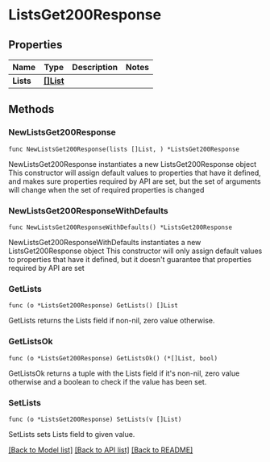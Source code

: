 # ListsGet200Response

## Properties

Name | Type | Description | Notes
------------ | ------------- | ------------- | -------------
**Lists** | [**[]List**](List.md) |  | 

## Methods

### NewListsGet200Response

`func NewListsGet200Response(lists []List, ) *ListsGet200Response`

NewListsGet200Response instantiates a new ListsGet200Response object
This constructor will assign default values to properties that have it defined,
and makes sure properties required by API are set, but the set of arguments
will change when the set of required properties is changed

### NewListsGet200ResponseWithDefaults

`func NewListsGet200ResponseWithDefaults() *ListsGet200Response`

NewListsGet200ResponseWithDefaults instantiates a new ListsGet200Response object
This constructor will only assign default values to properties that have it defined,
but it doesn't guarantee that properties required by API are set

### GetLists

`func (o *ListsGet200Response) GetLists() []List`

GetLists returns the Lists field if non-nil, zero value otherwise.

### GetListsOk

`func (o *ListsGet200Response) GetListsOk() (*[]List, bool)`

GetListsOk returns a tuple with the Lists field if it's non-nil, zero value otherwise
and a boolean to check if the value has been set.

### SetLists

`func (o *ListsGet200Response) SetLists(v []List)`

SetLists sets Lists field to given value.



[[Back to Model list]](../README.md#documentation-for-models) [[Back to API list]](../README.md#documentation-for-api-endpoints) [[Back to README]](../README.md)


